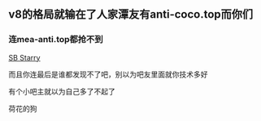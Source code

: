 ## v8的格局就输在了人家潭友有anti-coco.top而你们

### 连mea-anti.top都抢不到

[SB Starry](https://tieba.baidu.com/p/7076476308)

而且你连最后是谁都发现不了吧，别以为吧友里面就你技术多好  

有个小吧主就以为自己多了不起了  

荷花的狗
